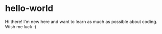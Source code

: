 # hello-world
Hi there!
I'm new here and want to learn as much as possible about coding.
Wish me luck :)
